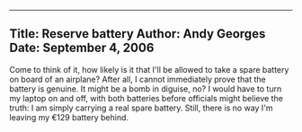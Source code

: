 -----
Title:  Reserve battery
Author: Andy Georges
Date: September 4, 2006
-----







Come to think of it, how likely is it that I'll be allowed to take a
spare battery on board of an airplane? After all, I cannot immediately
prove that the battery is genuine. It might be a bomb in diguise, no? I
would have to turn my laptop on and off, with both batteries before
officials might believe the truth: I am simply carrying a real spare
battery. Still, there is no way I'm leaving my €129 battery behind.




